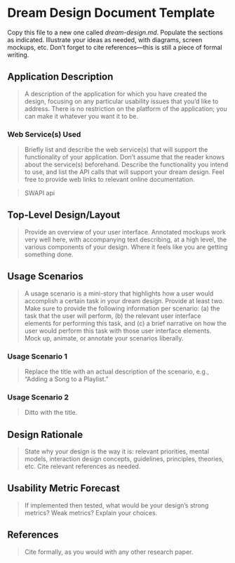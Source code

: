 # Dream Design Document Template
Copy this file to a new one called _dream-design.md_. Populate the sections as indicated. Illustrate your ideas as needed, with diagrams, screen mockups, etc. Don’t forget to cite references—this is still a piece of formal writing.

## Application Description
> A description of the application for which you have created the design, focusing on any particular usability issues that you’d like to address. There is no restriction on the platform of the application; you can make it whatever you want it to be.

### Web Service(s) Used
> Briefly list and describe the web service(s) that will support the functionality of your application. Don’t assume that the reader knows about the service(s) beforehand. Describe the functionality you intend to use, and list the API calls that will support your dream design. Feel free to provide web links to relevant online documentation.

> SWAPI api

## Top-Level Design/Layout
> Provide an overview of your user interface. Annotated mockups work very well here, with accompanying text describing, at a high level, the various components of your design. Where it feels like you are getting something done.

## Usage Scenarios
> A usage scenario is a mini-story that highlights how a user would accomplish a certain task in your dream design. Provide at least two. Make sure to provide the following information per scenario: (a) the task that the user will perform, (b) the relevant user interface elements for performing this task, and (c) a brief narrative on how the user would perform this task with those user interface elements. Mock up, animate, or annotate your scenarios liberally.

### Usage Scenario 1
> Replace the title with an actual description of the scenario, e.g., “Adding a Song to a Playlist.”

### Usage Scenario 2
> Ditto with the title.

## Design Rationale
> State why your design is the way it is: relevant priorities, mental models, interaction design concepts, guidelines, principles, theories, etc. Cite relevant references as needed.

## Usability Metric Forecast
> If implemented then tested, what would be your design’s strong metrics? Weak metrics? Explain your choices.

## References
> Cite formally, as you would with any other research paper.
